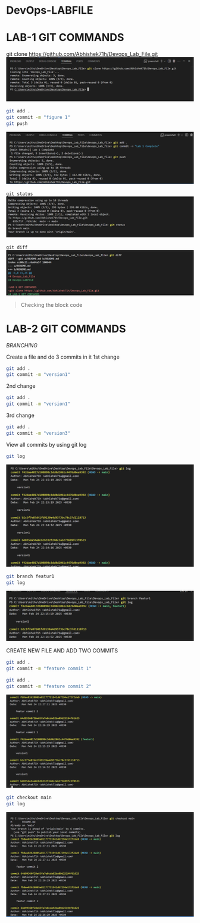 # DevOps-LABFILE

# LAB-1 GIT COMMANDS

git clone https://github.com/Abhishek71h/Devops_Lab_File.git
![clone command](./f1.png)

```bash
git add .
git commit -m "figure 1"
git push
```


![add,push,commit](./f2.png)

`git status`
![status](./f3.png)


`git diff`
![diff](./f4.png)


> Checking the block code 



# LAB-2 GIT COMMANDS
*BRANCHING*


Create a file and do 3 commits in it
1st change
```bash
git add .
git commit -m "version1"
```

2nd change
```bash
git add .
git commit -m "version1"
```

3rd change
```bash
git add .
git commit -m "version3"
```

View all commits by using git log

```bash
git log
```

![allcommit](./f5.png)

```bash
git branch featur1
git log
```

![allcommit](./f6.png)

CREATE NEW FILE AND ADD TWO COMMITS
```bash
git add .
git commit -m "feature commit 1"
```

```bash
git add .
git commit -m "feature commit 2"
```

![allcommit](./f7.png)

```bash
git checkout main
git log
```


![allcommit](./f8.png)